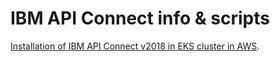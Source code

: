 # IBM API Connect info & scripts

[Installation of IBM API Connect v2018 in EKS cluster in AWS](./AWS.EKS.APICv2018).
